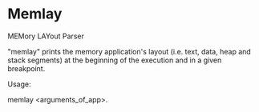 # Memlay
MEMory LAYout Parser

"memlay" prints the memory application's layout (i.e. text, data, heap and stack segments) at the beginning of the execution and in a given breakpoint.

Usage:

memlay <breakpoint> <app> <arguments_of_app>.
